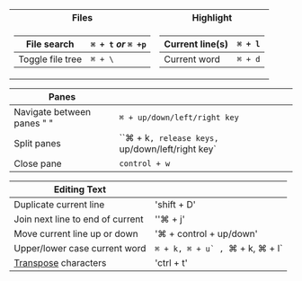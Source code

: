 <table>
<tr><th>Files</th><th>Highlight</th></tr>
<tr><td>

|File search| `⌘ + t` *or* `⌘ +p` |
|--|--|
|Toggle file tree |`⌘ + \` |


</td><td>

|Current line(s)|`⌘ + l`|
|--|--|
|Current word|`⌘ + d`|

</td></tr> </table>




|Panes||
|--------|--------|
|Navigate between panes "    "|`⌘ + up/down/left/right key`|
|Split panes    |``⌘ + k`, release keys, `up/down/left/right key`|
|Close pane   |`control + w`|



|Editing Text||
|--|--|
|Duplicate current line|'shift + D'|
|Join next line to end of current|''⌘ + j'|
|Move current line up or down|'⌘ + control + up/down'|
|Upper/lower case current word|``⌘ + k, ⌘ + u` , ``⌘ + k, ⌘ + l`|
|[Transpose](https://discuss.atom.io/t/why-do-we-need-feature-like-transpose-character/18090) characters | 'ctrl + t'|
